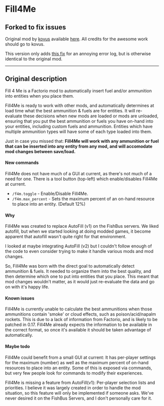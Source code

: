 # Fill4Me

## Forked to fix issues

Original mod by [kovus](https://mods.factorio.com/user/kovus) available [here](https://mods.factorio.com/mod/Fill4Me). All credits for the awesome work should go to kovus.

This version only adds [this fix](https://gitlab.com/FishBus/Fill4Me/-/merge_requests/10) for an annoying error log, but is otherwise identical to the original mod.

----------

## Original description

Fill 4 Me is a Factorio mod to automatically insert fuel and/or ammunition into entities when you place them.

Fill4Me is ready to work with other mods, and automatically determines at load time what the best ammunition & fuels are for entities.  It will re-evaluate these decisions when new mods are loaded or mods are unloaded, ensuring that you put the best ammunition or fuels you have on-hand into your entities, including custom fuels and ammunition.  Entities which have multiple ammunition types will have some of each type loaded into them.

Just in case you missed that:  __Fill4Me will work with any ammunition or fuel that can be inserted into any entity from any mod, and will accomodate mod changes between save/load.__

#### New commands

Fill4Me does not have much of a GUI at current, as there's not much of a need for one.  There is a tool button (top-left) which enable/disables Fill4Me at current.

* `/f4m.toggle` - Enable/Disable Fill4Me.
* `/f4m.max_percent` - Sets the maximum percent of an on-hand resource to place into an entity.  (Default 12%)

#### Why

Fill4Me was created to replace AutoFill (v1) on the FishBus servers.  We liked autofill, but when we started looking at doing modded games, it become apparent that autofill wasn't quite right for that environment.

I looked at maybe integrating AutoFill (v2) but I couldn't follow enough of the code to even consider trying to make it handle various mods and mod changes.

So, Fill4Me was born with the direct goal to automatically detect ammunition & fuels.  It needed to organize them into the best quality, and then determine which one to put into entities that you place.  This meant that mod changes wouldn't matter, as it would just re-evaluate the data and go on with it's happy life.


#### Known issues

Fill4Me is currently unable to calculate the best ammunitions when those ammunitions contain 'smoke' or cloud effects, such as poison/acid/napalm rockets.  This is due to a lack of information from Factorio, and is likely to be patched in 0.17.  Fill4Me already expects the information to be available in the correct format, so once it's available it should be taken advantage of automatically.

#### Maybe todo

Fill4Me could benefit from a small GUI at current:  It has per-player settings for the maximum (number) as well as the maximum percent of on-hand resources to place into an entity.  Some of this is exposed via commands, but very few people look for commands to modify their experiences.

Fill4Me is missing a feature from AutoFill(v1):  Per-player selection lists and priorities.  I believe it was largely created in order to handle the mod situation, so this feature will only be implemented if someone asks.  We've never desired it on the FishBus Servers, and I don't personally care for it.
